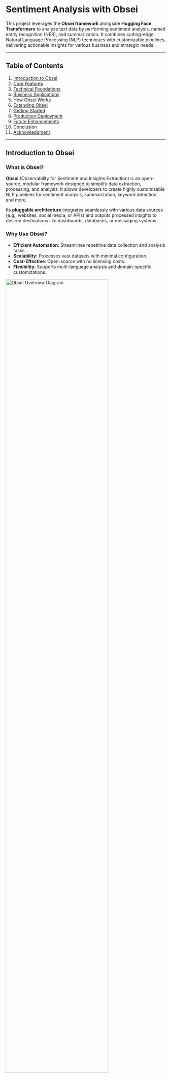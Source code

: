 # **Sentiment Analysis with Obsei**

This project leverages the **Obsei framework** alongside **Hugging Face Transformers** to analyze text data by performing sentiment analysis, named entity recognition (NER), and summarization. It combines cutting-edge Natural Language Processing (NLP) techniques with customizable pipelines, delivering actionable insights for various business and strategic needs.

---

## **Table of Contents**

1. [Introduction to Obsei](#introduction-to-obsei)
2. [Core Features](#core-features)
3. [Technical Foundations](#technical-foundations)
4. [Business Applications](#business-applications)
5. [How Obsei Works](#how-obsei-works)
6. [Extending Obsei](#extending-obsei)
7. [Getting Started](#getting-started)
8. [Production Deployment](#production-deployment)
9. [Future Enhancements](#future-enhancements)
10. [Conclusion](#conclusion)
11. [Acknowledgment](#acknowledgment)

---

## **Introduction to Obsei**

### **What is Obsei?**

**Obsei** (Observability for Sentiment and Insights Extraction) is an open-source, modular framework designed to simplify data extraction, processing, and analysis. It allows developers to create highly customizable NLP pipelines for sentiment analysis, summarization, keyword detection, and more.

Its **pluggable architecture** integrates seamlessly with various data sources (e.g., websites, social media, or APIs) and outputs processed insights to desired destinations like dashboards, databases, or messaging systems.

### **Why Use Obsei?**
- **Efficient Automation**: Streamlines repetitive data collection and analysis tasks.
- **Scalability**: Processes vast datasets with minimal configuration.
- **Cost-Effective**: Open-source with no licensing costs.
- **Flexibility**: Supports multi-language analysis and domain-specific customizations.

<img src="imgsrc/obsei_diagram.png" alt="Obsei Overview Diagram" style="width: 80%; max-width: 1000px;">  

---

## **Core Features**

### 1. **Data Extraction**
- Fetches structured and unstructured data from:
  - Websites using web crawlers (e.g., Trafilatura).
  - Social media platforms like Twitter and Reddit.
  - File-based sources or APIs.

### 2. **Sentiment Analysis**
- **Binary or Multi-Class Sentiment Classification**:
  - Positive, Negative, or Neutral sentiment detection.
  - Multilingual support using models like `distilbert-base-multilingual-cased`.

### 3. **Named Entity Recognition (NER)**
- Identifies and classifies:
  - **People** (e.g., CEOs, politicians).
  - **Organizations** (e.g., companies, NGOs).
  - **Locations** (e.g., cities, countries).
  - Merges fragmented entities for clean outputs.

### 4. **Summarization**
- Generates concise summaries from large text inputs using models like `BART`.
- Dynamically adjusts summary lengths based on input complexity.

### 5. **Keyword and Topic Extraction**
- Detects recurring themes, topics, or phrases from text.

### 6. **Customizable Pipelines**
- Mix and match sources, analyzers, and sinks to build workflows for specific use cases.

---

## **Technical Foundations**

### **Architecture**
Obsei operates through three core components:
1. **Sources**:
   - Fetch raw data (e.g., TrafilaturaCrawlerSource for web scraping).
2. **Analyzers**:
   - Perform NLP tasks like sentiment analysis, summarization, and NER.
3. **Sinks**:
   - Output processed insights to destinations (e.g., dashboards, databases).

### **NLP Models and Mathematics**
- **Transformer Models**:
  - BERT-based models (e.g., DistilBERT, BART) leverage self-attention mechanisms for language understanding.
- **NER**:
  - Token classification using fine-tuned models like `bert-large-cased`.
- **Summarization**:
  - Sequence-to-sequence frameworks (e.g., `BART`) encode and decode text into summaries.

### **Technologies**
- **Hugging Face Transformers**: Provides state-of-the-art NLP models.
- **Trafilatura**: Handles web scraping and content cleaning.
- **Python Pipelines**: Orchestrates data flow seamlessly.

---

## **Business Applications**

### 1. **Customer Feedback Analysis**
- Detect trends in reviews, survey responses, or social media mentions.
- Extract actionable insights like common complaints or satisfaction drivers.

### 2. **Competitor Monitoring**
- Analyze sentiment and keywords in competitor news or advertisements.
- Uncover market opportunities and risks.

### 3. **Marketing Campaign Evaluation**
- Assess public sentiment during and after campaigns.
- Detect negative messaging by competitors.

### 4. **Crisis Management**
- Monitor real-time sentiment to guide public relations strategies.
- Detect early signs of potential PR crises.

### 5. **Product Development**
- Analyze feedback to prioritize product features.
- Identify pain points using sentiment-weighted analysis.

---

## **How Obsei Works**

### **Step-by-Step Workflow**

1. **Data Collection**:
   - Extracts data from specified sources (e.g., web articles, tweets).
2. **Language Detection**:
   - Determines the language of the input text dynamically.
3. **Data Analysis**:
   - Processes text using transformers for sentiment classification, NER, and summarization.
4. **Output Routing**:
   - Saves or forwards insights to desired destinations (e.g., Slack, Elasticsearch).

---

## **Extending Obsei**

### **Customization**
- Replace pre-trained models with domain-specific ones.
- Add new sources (e.g., LinkedIn data scraping) or sinks (e.g., Power BI integration).

### **Advanced Use Cases**
- **Predictive Analytics**:
  - Forecast trends based on historical sentiment data.
- **Behavioral Analysis**:
  - Analyze customer support interactions for intent prediction.

---

## **Getting Started**

### **1. Clone the Repository**
```bash
git clone https://github.com/your-repo/sentiment-analysis-obsei.git
cd sentiment-analysis-obsei
```

### **2. Install Dependencies**
```bash
pip install transformers obsei trafilatura langdetect
```
Or installing all requirements via:  
```bash
pip install requirements.txt
```

### **3. Run the Script**
```bash
python sentiment_analysis.py
```

### **4. View the Results**
- Processed insights will be saved in `output_example.txt`.

---

## **Production Deployment**

### **Best Practices**
1. **Fine-Tune Models**:
   - Use domain-specific datasets to improve model performance.
2. **Containerization**:
   - Use Docker or Kubernetes for scalable deployment.
3. **Data Security**:
   - Ensure compliance with GDPR or CCPA for sensitive data handling.

---

## **Future Enhancements**

### 1. **Real-Time Dashboards**
- Integrate with tools like Tableau or Streamlit for interactive visualizations.

### 2. **Knowledge Graphs**
- Link extracted entities to create relational graphs.

### 3. **Ethics and Bias Detection**
- Implement fairness metrics to identify biases in predictions.

---

## **Conclusion**

Obsei is a powerful framework for automating text data analysis, enabling businesses to derive actionable insights efficiently. Its modular design and integration capabilities make it a valuable tool for sentiment analysis, NER, and summarization across industries. As the framework evolves, it holds immense potential for predictive analytics, cross-lingual insights, and anomaly detection, empowering businesses to stay ahead in a data-driven world.

---

## **Acknowledgment**

This project was developed as part of an internship product for **iNet Solution**, showcasing the integration of advanced NLP techniques with scalable workflows to provide meaningful insights from web content.
